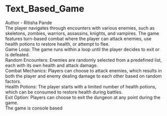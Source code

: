 # Text_Based_Game
Author - Ritisha Pande
<br>
The player navigates through encounters with various enemies, such as skeletons, zombies, warriors, assassins, knights, and vampires. The game features turn-based combat where the player can attack enemies, use health potions to restore health, or attempt to flee.
<br>
Game Loop: The game runs within a loop until the player decides to exit or is defeated.
<br>
Random Encounters: Enemies are randomly selected from a predefined list, each with its own health and attack damage.
<br>
Combat Mechanics: Players can choose to attack enemies, which results in both the player and enemy dealing damage to each other based on random factors.
<br>
Health Potions: The player starts with a limited number of health potions, which can be consumed to restore health during battles.
<br>
Exit Option: Players can choose to exit the dungeon at any point during the game.
<br>
The game is console based
